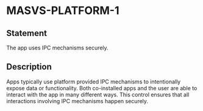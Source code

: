 # MASVS-PLATFORM-1

## Statement

The app uses IPC mechanisms securely.

## Description

Apps typically use platform provided IPC mechanisms to intentionally expose data or functionality. Both co-installed apps and the user are able to interact with the app in many different ways. This control ensures that all interactions involving IPC mechanisms happen securely.
